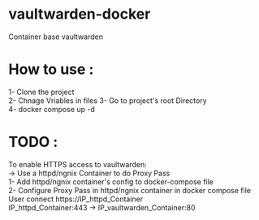 # vaultwarden-docker
Container base vaultwarden 

# How to use : 
1- Clone the project  
2- Chnage Vriables in files
3- Go to project's root Directory  
4- docker compose up -d


# TODO : 
To enable HTTPS access to vaultwarden:  
-> Use a httpd/ngnix Container to do Proxy Pass  
    1- Add httpd/ngnix container's config to docker-compose file  
    2- Configure Proxy Pass in httpd/ngnix container in docker compose file  
        User connect https://IP_httpd_Container  
            IP_httpd_Container:443 -> IP_vaultwarden_Container:80  
